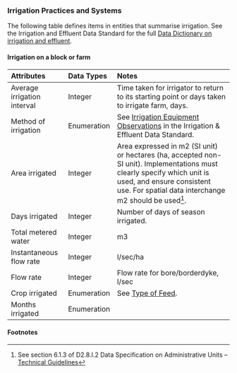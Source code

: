 ### Irrigation Practices and Systems

The following table defines items in entities that summarise irrigation. See the Irrigation and Effluent Data Standard for the full [Data Dictionary on irrigation and effluent](docs/IEDS_Irrigation-and-Effluent-Data-Dictionary.md).

#### Irrigation on a block or farm

Attributes | Data Types | Notes
:--------- | :--------- | :----
Average irrigation interval	| Integer | Time taken for irrigator to return to its starting point or days taken to irrigate farm, days.
Method of irrigation | Enumeration | See [Irrigation Equipment Observations](docs/IEDS_Irrigation-and-Effluent-Data-Dictionary.md#Irrigation-Equipment-Observations) in the Irrigation & Effluent Data Standard.
Area irrigated | Integer | Area expressed in m2 (SI unit) or hectares (ha, accepted non-SI unit). Implementations must clearly specify which unit is used, and ensure consistent use. For spatial data interchange m2 should be used[^INSPIRE/AU]. 
Days irrigated | Integer | Number of days of season irrigated.
Total metered water	| Integer | m3
Instantaneous flow rate	| Integer | l/sec/ha
Flow rate | Integer | Flow rate for bore/borderdyke, l/sec
Crop irrigated | Enumeration | See [Type of Feed](docs/PGFDS_Lists-of-Valid-Values.md#Feed-Type).
Months irrigated | Enumeration |

#### Footnotes

[^INSPIRE/AU]: See section 6.1.3 of D2.8.I.2 Data Specification on Administrative Units – [Technical Guidelines](https://inspire.ec.europa.eu/id/document/tg/au)